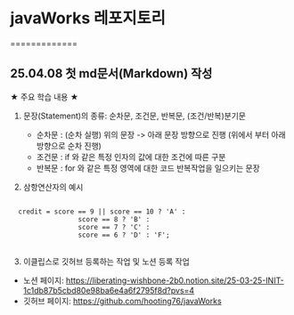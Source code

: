 # javaWorks 레포지토리
=============


25.04.08 첫 md문서(Markdown) 작성
-------------
★ 주요 학습 내용 ★

 1. 문장(Statement)의 종류: 순차문, 조건문, 반복문, (조건/반복)분기문
    - 순차문 : (순차 실행) 위의 문장 -> 아래 문장 방향으로 진행 (위에서 부터 아래 방향으로 순차 진행)
    - 조건문 : if 와 같은 특정 인자의 값에 대한 조건에 따른 구분
    - 반복문 : for 와 같은 특정 영역에 대한 코드 반복작업을 일으키는 문장
      

 2. 삼항연산자의 예시
<pre>
<code>
  credit = score == 9 || score == 10 ? 'A' :
  				 score == 8 ? 'B' :
  				 score == 7 ? 'C' :
  				 score == 6 ? 'D' :	'F';
</code>
</pre>


3. 이클립스로 깃허브 등록하는 작업 및 노션 등록 작업
 - 노션 페이지: <https://liberating-wishbone-2b0.notion.site/25-03-25-INIT-1c1db87b5cbd80e98ba6e4a6f2795f8d?pvs=4>
 - 깃허브 페이지: <https://github.com/hooting76/javaWorks>

